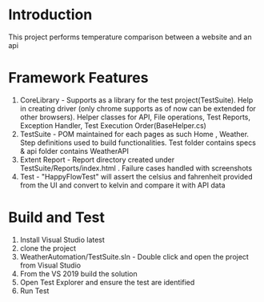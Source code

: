 # Introduction 
This project performs temperature comparison between a website and an api

# Framework Features
1.	CoreLibrary - Supports as a library for the test project(TestSuite). Help in creating driver (only chrome supports as of now can be extended for other browsers). Helper classes for API, File operations, Test Reports, Exception Handler, Test Execution Order(BaseHelper.cs) 
2.	TestSuite - POM maintained for each pages as such Home , Weather. Step definitions used to build functionalities. Test folder contains specs &  api folder contains WeatherAPI
3.	Extent Report - Report directory created under TestSuite/Reports/index.html . Failure cases handled with screenshots
4.	Test - "HappyFlowTest" will assert the celsius and fahrenheit provided from the UI and convert to kelvin and compare it with API data

# Build and Test
1.  Install Visual Studio latest
2.  clone the project
3.  WeatherAutomation/TestSuite.sln - Double click and open the project from Visual Studio
4.  From the VS 2019 build the solution
5.  Open Test Explorer and ensure the test are identified
6.  Run Test
